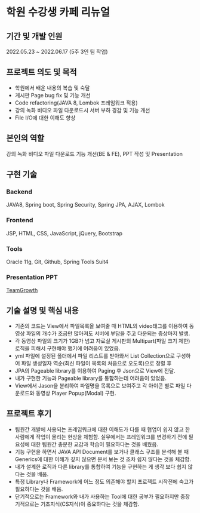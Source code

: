 # 학원 수강생 카페 리뉴얼

## 기간 및 개발 인원

2022.05.23 ~ 2022.06.17 (5주 3인 팀 작업)

## 프로젝트 의도 및 목적

- 학원에서 배운 내용의 복습 및 숙달
- 게시판 Page bug fix 및 기능 개선
- Code refactoring(JAVA 8, Lombok 프레임워크 적용)
- 강의 녹화 비디오 파일 다운로드시 서버 부하 경감 및 기능 개선
- File I/O에 대한 이해도 향상

## 본인의 역할

강의 녹화 비디오 파일 다운로드 기능 개선(BE & FE), PPT 작성 및 Presentation

## 구현 기술

### Backend

JAVA8, Spring boot, Spring Security, Spring JPA, AJAX, Lombok

### Frontend

JSP, HTML, CSS, JavaScript, jQuery, Bootstrap

### Tools

Oracle 11g, Git, Github, Spring Tools Suit4

### Presentation PPT

[TeamGrowth](https://www.miricanvas.com/v/116znu7)

## 기술 설명 및 핵심 내용

- 기존의 코드는 View에서 파일목록올 보여줄 때 HTML의 video태그를 이용하여 동영상 파일의 개수가 조금만 많아져도 서버에 부담을 주고 다운되는 증상마저 발생.
- 각 동영상 파일의 크기가 1GB가 넘고 자료실 게시판의 Multipart(파일 크기 제한) 로직을 피해서 구현해야 했기에 어려움이 있었음.
- yml 파일에 설정된 폴더에서 파일 리스트를 받아와서 List Collection으로 구성하여 파일 생성일자 역순(최신 파일이 목록의 처음으로 오도록)으로 정렬 후
- JPA의 Pageable library를 이용하여 Paging 후 Json으로 View에 전달.
- 내가 구현한 기능과 Pageable library를 통합하는데 어려움이 있었음.
- View에서 Jason을 분리하여 파일명을 목록으로 보여주고 각 아이콘 별로 파일 다운로드와 동영상 Player Popup(Modal) 구현.

## 프로젝트 후기

- 팀원간 개발에 사용되는 프레임워크에 대한 이해도가 다를 때 협업이 쉽지 않고 한 사람에게 작업이 몰리는 현상을 체험함. 실무에서는 프레임워크를 변경하기 전에 필요성에 대한 팀원간 충분한 교감과 학습이 필요하다는 것을 배웠음.
- 기능 구현을 하면서 JAVA API Document를 보거나 클래스 구조를 분석해 볼 때 Generics에 대한 이해가 깊지 않으면 문서 보는 것 조차 쉽지 않다는 것을 체감함.
- 내가 설계한 로직과 다른 library를 통합하여 기능을 구현하는 게 생각 보다 쉽지 않다는 것을 배움.
- 특정 Library나 Framework에 어느 정도 의존해야 할지 프로젝트 시작전에 숙고가 필요하다는 것을 배움.
- 단기적으로는 Framework와 내가 사용하는 Tool에 대한 공부가 필요하지만 중장기적으로는 기초지식(CS지식)이 중요하다는 것을 체감함.

